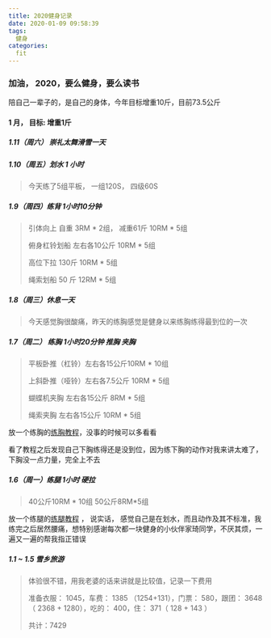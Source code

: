 ```yaml
---
title: 2020健身记录
date: 2020-01-09 09:58:39
tags:
  健身
categories:
  fit
---
```

### 加油， 2020，要么健身，要么读书

陪自己一辈子的，是自己的身体，今年目标增重10斤，目前73.5公斤

#### 1 月， 目标: 增重1斤

<!-- more -->

##### 1.11（周六） 崇礼太舞滑雪一天



##### 1.10（周五）划水 1 小时

> 今天练了5组平板， 一组120S， 四级60S

##### 1.9（周四）练背 1小时10分钟

> 引体向上 自重 3RM \* 2组， 减重61斤 10RM \* 5组
>
> 俯身杠铃划船 左右各10公斤  10RM \* 5组
>
> 高位下拉 130斤 10RM \* 5组
>
> 绳索划船 50 斤 12RM \* 5组

##### 1.8（周三）休息一天

> 今天感觉胸很酸痛，昨天的练胸感觉是健身以来练胸练得最到位的一次

##### 1.7（周二） 练胸 1小时20分钟 推胸 夹胸

> 平板卧推（杠铃）左右各15公斤10RM \* 10组
>
> 上斜卧推（哑铃）左右各7.5公斤 10RM \* 5组
>
> 蝴蝶机夹胸 左右各15公斤 8RM \* 5组
>
> 绳索夹胸 左右各15公斤 10RM \* 5组

放一个练胸的[练胸教程](https://zhuanlan.zhihu.com/p/38583580)，没事的时候可以多看看

看了教程之后发现自己下胸练得还是没到位，因为练下胸的动作对我来讲太难了，下胸没一点力量，完全上不去

##### 1.6（周一）练腿 1小时 硬拉

> 40公斤10RM \* 10组  50公斤8RM\*5组

放一个练腿的[练腿教程](https://www.zhihu.com/question/54873522) ， 说实话， 感觉自己是在划水，而且动作及其不标准，我练完之后居然腰痛，想特别感谢每次都一块健身的小伙伴家琦同学，不厌其烦，一遍又一遍的帮我指正错误

##### 1.1 ~ 1.5 雪乡旅游

> 体验很不错，用我老婆的话来讲就是比较值，记录一下费用
>
> 准备衣服： 1045，车费： 1385 （1254+131），门票： 580，跟团： 3648（ 2368 + 1280），吃的： 400，住： 371（ 128 + 143 ）
>
> 共计：7429
